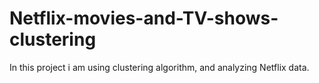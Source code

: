 # Netflix-movies-and-TV-shows-clustering
In this project i am using clustering algorithm, and analyzing Netflix data.
